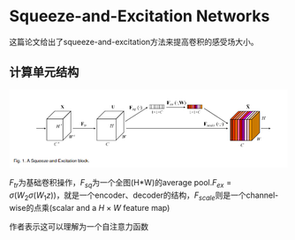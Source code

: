 # Squeeze-and-Excitation Networks

这篇论文给出了squeeze-and-excitation方法来提高卷积的感受场大小。

## 计算单元结构
![算法](./res/squeeze_excitation.png)

$F_{tr}$为基础卷积操作，$F_{sq}$为一个全图(H*W)的average pool.$F_{ex} = \sigma(W_2\sigma(W_1z))$，就是一个encoder、decoder的结构，$F_{scale}$则是一个channel-wise的点乘(scalar and a $H\times W$ feature map)

作者表示这可以理解为一个自注意力函数